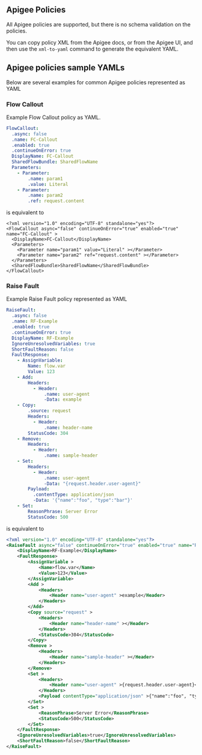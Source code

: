 <!--
  Copyright 2024 Google LLC

  Licensed under the Apache License, Version 2.0 (the "License");
  you may not use this file except in compliance with the License.
  You may obtain a copy of the License at

       http://www.apache.org/licenses/LICENSE-2.0

  Unless required by applicable law or agreed to in writing, software
  distributed under the License is distributed on an "AS IS" BASIS,
  WITHOUT WARRANTIES OR CONDITIONS OF ANY KIND, either express or implied.
  See the License for the specific language governing permissions and
  limitations under the License.
-->

## Apigee Policies

All Apigee policies are supported, but there is no schema validation on the policies.

You can copy policy XML from the Apigee docs, or from the Apigee UI, and then use 
the `xml-to-yaml` command to generate the equivalent YAML.


## Apigee policies sample YAMLs

Below are several examples for common Apigee policies represented as YAML

### Flow Callout

Example Flow Callout policy as YAML.

```yaml
FlowCallout:
  .async: false
  .name: FC-Callout
  .enabled: true
  .continueOnError: true
  DisplayName: FC-Callout
  SharedFlowBundle: SharedFlowName
  Parameters:
    - Parameter:
        .name: param1
        .value: Literal
    - Parameter:
        .name: param2
        .ref: request.content
```

is equivalent to

```text
<?xml version="1.0" encoding="UTF-8" standalone="yes"?>
<FlowCallout async="false" continueOnError="true" enabled="true" name="FC-Callout" >
  <DisplayName>FC-Callout</DisplayName>
  <Parameters>
    <Parameter name="param1" value="Literal" ></Parameter>
    <Parameter name="param2" ref="request.content" ></Parameter>
  </Parameters>
  <SharedFlowBundle>SharedFlowName</SharedFlowBundle>
</FlowCallout>
```


### Raise Fault

Example Raise Fault policy represented as YAML
```yaml
RaiseFault:
  .async: false
  .name: RF-Example
  .enabled: true
  .continueOnError: true
  DisplayName: RF-Example
  IgnoreUnresolvedVariables: true
  ShortFaultReason: false
  FaultResponse:
    - AssignVariable:
        Name: flow.var
        Value: 123
    - Add:
        Headers:
          - Header:
              .name: user-agent
              -Data: example
    - Copy:
        .source: request
        Headers:
          - Header:
              .name: header-name
        StatusCode: 304
    - Remove:
        Headers:
          - Header:
              .name: sample-header
    - Set:
        Headers:
          - Header:
              .name: user-agent
              -Data: "{request.header.user-agent}"
        Payload:
          .contentType: application/json
          -Data: '{"name":"foo", "type":"bar"}'
    - Set:
        ReasonPhrase: Server Error
        StatusCode: 500

```

is equivalent to

```xml
<?xml version="1.0" encoding="UTF-8" standalone="yes"?>
<RaiseFault async="false" continueOnError="true" enabled="true" name="RF-Example" >
    <DisplayName>RF-Example</DisplayName>
    <FaultResponse>
        <AssignVariable >
            <Name>flow.var</Name>
            <Value>123</Value>
        </AssignVariable>
        <Add >
            <Headers>
                <Header name="user-agent" >example</Header>
            </Headers>
        </Add>
        <Copy source="request" >
            <Headers>
                <Header name="header-name" ></Header>
            </Headers>
            <StatusCode>304</StatusCode>
        </Copy>
        <Remove >
            <Headers>
                <Header name="sample-header" ></Header>
            </Headers>
        </Remove>
        <Set >
            <Headers>
                <Header name="user-agent" >{request.header.user-agent}</Header>
            </Headers>
            <Payload contentType="application/json" >{"name":"foo", "type":"bar"}</Payload>
        </Set>
        <Set >
            <ReasonPhrase>Server Error</ReasonPhrase>
            <StatusCode>500</StatusCode>
        </Set>
    </FaultResponse>
    <IgnoreUnresolvedVariables>true</IgnoreUnresolvedVariables>
    <ShortFaultReason>false</ShortFaultReason>
</RaiseFault>

```


